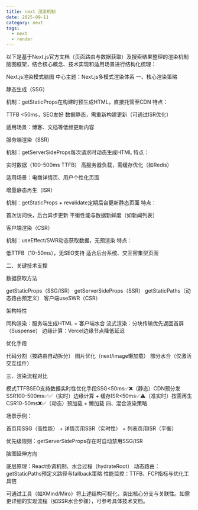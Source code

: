 ```yaml
---
title: next 渲染机制
date: 2025-09-11
category: next
tags:
  - next
  - render
---
```


以下是基于Next.js官方文档（页面路由与数据获取）及搜索结果整理的渲染机制脑图框架，结合核心概念、技术实现和适用场景进行结构化梳理：

Next.js渲染模式脑图
中心主题：Next.js多模式渲染体系
一、核心渲染策略

静态生成（SSG）

机制：getStaticProps在构建时预生成HTML，直接托管至CDN
特点：

TTFB <50ms，SEO友好
数据静态，需重新构建更新（可通过ISR优化）

适用场景：博客、文档等低频更新内容

服务端渲染（SSR）

机制：getServerSideProps每次请求时动态生成HTML
特点：

实时数据（100-500ms TTFB）
高服务器负载，需缓存优化（如Redis）

适用场景：电商详情页、用户个性化页面

增量静态再生（ISR）

机制：getStaticProps + revalidate定期后台更新静态页面
特点：

首次访问快，后台异步更新
平衡性能与数据新鲜度（如新闻列表）

客户端渲染（CSR）

机制：useEffect/SWR动态获取数据，无预渲染
特点：

低TTFB（10-50ms），无SEO支持
适合后台系统、交互密集型页面

二、关键技术支撑

数据获取方法

getStaticProps（SSG/ISR）
getServerSideProps（SSR）
getStaticPaths（动态路由预定义）
客户端useSWR（CSR）

架构特性

同构渲染：服务端生成HTML + 客户端水合
流式渲染：分块传输优先返回首屏（Suspense）
边缘计算：Vercel边缘节点降低延迟

优化手段

代码分割（按路由自动拆分）
图片优化（next/image懒加载）
部分水合（仅激活交互组件）

三、渲染流程对比

模式TTFBSEO支持数据实时性优化手段SSG<50ms✅❌（静态）CDN预分发SSR100-500ms✅✅（实时）边缘计算 + 缓存ISR<50ms✅⚠️（准实时）按需再生CSR10-50ms❌✅（动态）预加载 + 懒加载
四、混合渲染策略

场景示例：

首页用SSG（高性能） + 详情页用SSR（实时性） + 列表页用ISR（平衡）

优先级规则：getServerSideProps存在时自动禁用SSG/ISR

脑图延伸方向

底层原理：React协调机制、水合过程（hydrateRoot）
动态路由：getStaticPaths预定义路径与fallback策略
性能监控：TTFB、FCP指标与优化工具链

可通过工具（如XMind/Miro）将上述结构可视化，突出核心分支与关联性。如需更详细的实现流程（如SSR水合步骤），可参考具体技术文档。
